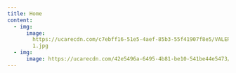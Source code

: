 ```yaml
---
title: Home
content:
  - img:
      image:
        https://ucarecdn.com/c7ebff16-51e5-4aef-85b3-55f41907f8e5/VALERIE_CRAWFORD_OUTPUT
        1.jpg
  - img:
      image: https://ucarecdn.com/42e5496a-6495-4b81-be10-541be44e5473/sinthome-movement.gif
---
```

